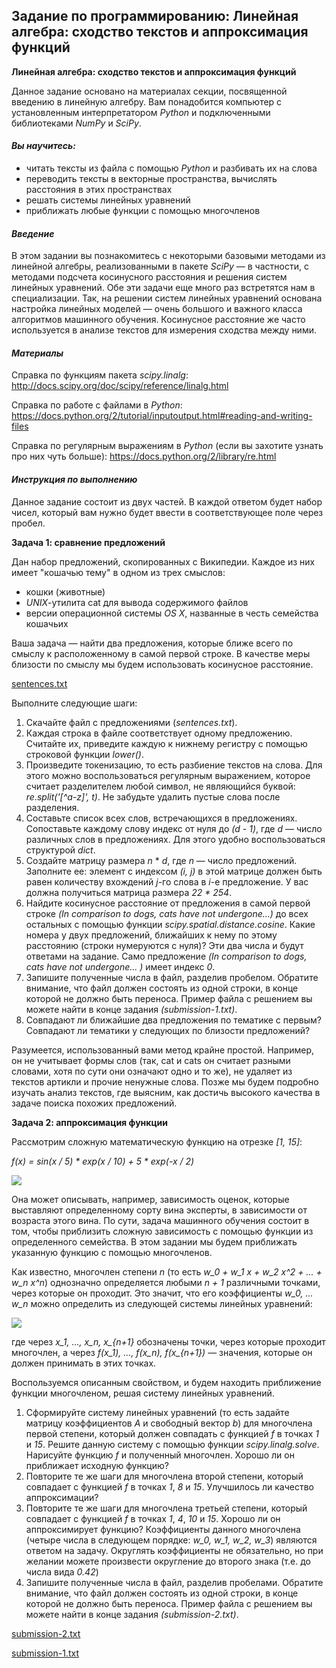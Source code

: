 ## Задание по программированию: Линейная алгебра: сходство текстов и аппроксимация функций ##

**Линейная алгебра: сходство текстов и аппроксимация функций**

Данное задание основано на материалах секции, посвященной введению в линейную алгебру. Вам понадобится компьютер с установленным интерпретатором *Python* и подключенными библиотеками *NumPy* и *SciPy*.

#### *Вы научитесь:* ####

* читать тексты из файла с помощью *Python* и разбивать их на слова
* переводить тексты в векторные пространства, вычислять расстояния в этих пространствах
* решать системы линейных уравнений
* приближать любые функции с помощью многочленов

#### *Введение* ####

В этом задании вы познакомитесь с некоторыми базовыми методами из линейной алгебры, реализованными в пакете *SciPy* — в частности, с методами подсчета косинусного расстояния и решения систем линейных уравнений. Обе эти задачи еще много раз встретятся нам в специализации. Так, на решении систем линейных уравнений основана настройка линейных моделей — очень большого и важного класса алгоритмов машинного обучения. Косинусное расстояние же часто используется в анализе текстов для измерения сходства между ними.

#### *Материалы* ####

Справка по функциям пакета *scipy.linalg*: http://docs.scipy.org/doc/scipy/reference/linalg.html

Справка по работе с файлами в *Python*: https://docs.python.org/2/tutorial/inputoutput.html#reading-and-writing-files

Справка по регулярным выражениям в *Python* (если вы захотите узнать про них чуть больше): https://docs.python.org/2/library/re.html

#### *Инструкция по выполнению* ####

Данное задание состоит из двух частей. В каждой ответом будет набор чисел, который вам нужно будет ввести в соответствующее поле через пробел.

**Задача 1: сравнение предложений**

Дан набор предложений, скопированных с Википедии. Каждое из них имеет "кошачью тему" в одном из трех смыслов:

* кошки (животные)
* *UNIX*-утилита cat для вывода содержимого файлов
* версии операционной системы *OS X*, названные в честь семейства кошачьих

Ваша задача — найти два предложения, которые ближе всего по смыслу к расположенному в самой первой строке. В качестве меры близости по смыслу мы будем использовать косинусное расстояние.

[sentences.txt]()

Выполните следующие шаги:

1. Скачайте файл с предложениями (*sentences.txt*).
2. Каждая строка в файле соответствует одному предложению. Считайте их, приведите каждую к нижнему регистру с помощью строковой функции *lower()*.
3. Произведите токенизацию, то есть разбиение текстов на слова. Для этого можно воспользоваться регулярным выражением, которое считает разделителем любой символ, не являющийся буквой: *re.split('[^a-z]', t)*. Не забудьте удалить пустые слова после разделения.
4. Составьте список всех слов, встречающихся в предложениях. Сопоставьте каждому слову индекс от нуля до *(d - 1)*, где *d* — число различных слов в предложениях. Для этого удобно воспользоваться структурой *dict*.
5. Создайте матрицу размера *n* * *d*, где *n* — число предложений. Заполните ее: элемент с индексом *(i, j)* в этой матрице должен быть равен количеству вхождений *j*-го слова в *i*-е предложение. У вас должна получиться матрица размера *22 * 254*.
6. Найдите косинусное расстояние от предложения в самой первой строке *(In comparison to dogs, cats have not undergone...)* до всех остальных с помощью функции *scipy.spatial.distance.cosine*. Какие номера у двух предложений, ближайших к нему по этому расстоянию (строки нумеруются с нуля)? Эти два числа и будут ответами на задание. Само предложение *(In comparison to dogs, cats have not undergone... )* имеет индекс *0*.
7. Запишите полученные числа в файл, разделив пробелом. Обратите внимание, что файл должен состоять из одной строки, в конце которой не должно быть переноса. Пример файла с решением вы можете найти в конце задания *(submission-1.txt)*.
8. Совпадают ли ближайшие два предложения по тематике с первым? Совпадают ли тематики у следующих по близости предложений?

Разумеется, использованный вами метод крайне простой. Например, он не учитывает формы слов (так, cat и cats он считает разными словами, хотя по сути они означают одно и то же), не удаляет из текстов артикли и прочие ненужные слова. Позже мы будем подробно изучать анализ текстов, где выясним, как достичь высокого качества в задаче поиска похожих предложений.

**Задача 2: аппроксимация функции**

Рассмотрим сложную математическую функцию на отрезке *[1, 15]*:

*f(x) = sin(x / 5) * exp(x / 10) + 5 * exp(-x / 2)*

![](https://github.com/avtomato/Machine-learning-and-data-analysis/blob/master/img/src/YzsaOcqaEeW9HA7NOZMxaw_3d529582665934cff77bbcf55a28e43c_image01.png)

Она может описывать, например, зависимость оценок, которые выставляют определенному сорту вина эксперты, в зависимости от возраста этого вина. По сути, задача машинного обучения состоит в том, чтобы приблизить сложную зависимость с помощью функции из определенного семейства. В этом задании мы будем приближать указанную функцию с помощью многочленов.

Как известно, многочлен степени *n* (то есть *w_0 + w_1 x + w_2 x^2 + ... + w_n x^n*) однозначно определяется любыми *n + 1* различными точками, через которые он проходит. Это значит, что его коэффициенты *w_0, ... w_n* можно определить из следующей системы линейных уравнений:

![](https://github.com/avtomato/Machine-learning-and-data-analysis/blob/master/img/src/SLHK79HnEeWvxwo5BbZD3w_ed4fb0020ad6ccb0b2e2ea50468b7789_lineqn.png)

где через *x_1, ..., x_n, x_{n+1}* обозначены точки, через которые проходит многочлен, а через *f(x_1), ..., f(x_n), f(x_{n+1})* — значения, которые он должен принимать в этих точках.

Воспользуемся описанным свойством, и будем находить приближение функции многочленом, решая систему линейных уравнений.

1. Сформируйте систему линейных уравнений (то есть задайте матрицу коэффициентов *A* и свободный вектор *b*) для многочлена первой степени, который должен совпадать с функцией *f* в точках *1* и *15*. Решите данную систему с помощью функции *scipy.linalg.solve*. Нарисуйте функцию *f* и полученный многочлен. Хорошо ли он приближает исходную функцию?
2. Повторите те же шаги для многочлена второй степени, который совпадает с функцией *f* в точках *1*, *8* и *15*. Улучшилось ли качество аппроксимации?
3. Повторите те же шаги для многочлена третьей степени, который совпадает с функцией *f* в точках *1*, *4*, *10* и *15*. Хорошо ли он аппроксимирует функцию? Коэффициенты данного многочлена (четыре числа в следующем порядке: *w_0, w_1, w_2, w_3*) являются ответом на задачу. Округлять коэффициенты не обязательно, но при желании можете произвести округление до второго знака (т.е. до числа вида *0.42*)
4. Запишите полученные числа в файл, разделив пробелами. Обратите внимание, что файл должен состоять из одной строки, в конце которой не должно быть переноса. Пример файла с решением вы можете найти в конце задания *(submission-2.txt)*.

[submission-2.txt]()

[submission-1.txt]()
